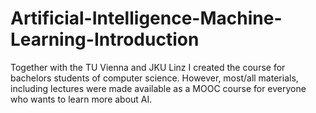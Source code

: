 # Artificial-Intelligence-Machine-Learning-Introduction
Together with the TU Vienna and JKU Linz I created the course for bachelors students of computer science. However, most/all materials, including lectures were made available as a MOOC course for everyone who wants to learn more about AI.
